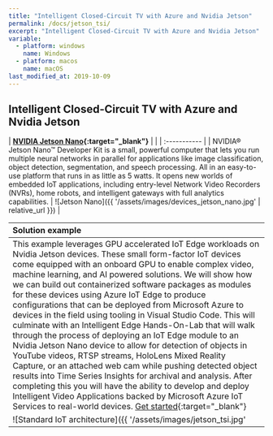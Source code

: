 ```yaml
---
title: "Intelligent Closed-Circuit TV with Azure and Nvidia Jetson"
permalink: /docs/jetson_tsi/
excerpt: "Intelligent Closed-Circuit TV with Azure and Nvidia Jetson"
variable:
  - platform: windows
    name: Windows
  - platform: macos
    name: macOS
last_modified_at: 2019-10-09
---
```

<!-- <html><font size="5"> -->
## Intelligent Closed-Circuit TV with Azure and Nvidia Jetson

| **[NVIDIA Jetson Nano](https://www.nvidia.com/en-us/autonomous-machines/embedded-systems/jetson-nano/){:target="_blank"}** |  |
| :----------- |
| NVIDIA® Jetson Nano™ Developer Kit is a small, powerful computer that lets you run multiple neural networks in parallel for applications like image classification, object detection, segmentation, and speech processing. All in an easy-to-use platform that runs in as little as 5 watts. It opens new worlds of embedded IoT applications, including entry-level Network Video Recorders (NVRs), home robots, and intelligent gateways with full analytics capabilities. | ![Jetson Nano]({{ '/assets/images/devices_jetson_nano.jpg' | relative_url }}) | 

| Solution example |
| :----------- |
| This example leverages GPU accelerated IoT Edge workloads on Nvidia Jetson devices. These small form-factor IoT devices come equipped with an onboard GPU to enable complex video, machine learning, and AI powered solutions. We will show how we can build out containerized software packages as modules for these devices using Azure IoT Edge to produce configurations that can be deployed from Microsoft Azure to devices in the field using tooling in Visual Studio Code. This will culminate with an Intelligent Edge Hands-On-Lab that will walk through the process of deploying an IoT Edge module to an Nvidia Jetson Nano device to allow for detection of objects in YouTube videos, RTSP streams, HoloLens Mixed Reality Capture, or an attached web cam while pushing detected object results into Time Series Insights for archival and analysis. After completing this you will have the ability to develop and deploy Intelligent Video Applications backed by Microsoft Azure IoT Services to real-world devices. [Get started](http://aka.ms/IntelligentEdgeHOL){:target="_blank"} |
| ![Standard IoT architecture]({{ '/assets/images/jetson_tsi.jpg' | relative_url }}) ![Standard IoT architecture]({{ '/assets/images/jetson_tsi_ui.jpg' | relative_url }}) |

<!-- </font></html> -->
